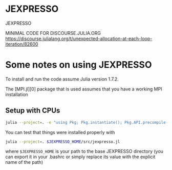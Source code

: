 # JEXPRESSO
JEXPRESSO

MINIMAL CODE FOR DISCOURSE.JULIA.ORG
https://discourse.julialang.org/t/unexpected-allocation-at-each-loop-iteration/82600

# Some notes on using JEXPRESSO

To install and run the code assume Julia
version 1.7.2.

The [MPI.jl][0] package that is used assumes that you have a working MPI installation

## Setup with CPUs

```bash
julia --project=. -e "using Pkg; Pkg.instantiate(); Pkg.API.precompile()"
```
You can test that things were installed properly with
```bash
julia --project=. $JEXPRESSO_HOME/src/jexpresso.jl
```

where `$JEXPRESSO_HOME` is your path to the base JEXPRESSO directory (you can export it in your .bashrc or simply replace its value with the explicit name of the path)
